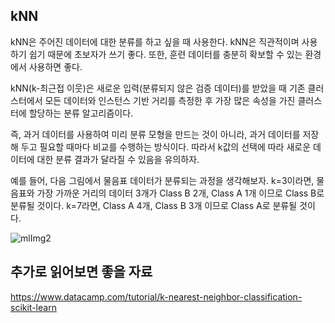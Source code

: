 ## kNN

kNN은 주어진 데이터에 대한 분류를 하고 싶을 때 사용한다. kNN은 직관적이며 사용하기 쉽기 때문에 초보자가 쓰기 좋다. 또한, 훈련 데이터를 충분히 확보할 수 있는 환경에서 사용하면 좋다.

kNN(k-최근접 이웃)은 새로운 입력(분류되지 않은 검증 데이터)를 받았을 때 기존 클러스터에서 모든 데이터와 인스턴스 기반 거리를 측정한 후 가장 많은 속성을 가진 클러스터에 할당하는 분류 알고리즘이다. 

즉, 과거 데이터를 사용하여 미리 분류 모형을 만드는 것이 아니라, 과거 데이터를 저장해 두고 필요할 때마다 비교를 수행하는 방식이다. 따라서 k값의 선택에 따라 새로운 데이터에 대한 분류 결과가 달라질 수 있음을 유의하자.

예를 들어, 다음 그림에서 물음표 데이터가 분류되는 과정을 생각해보자.
k=3이라면, 물음표와 가장 가까운 거리의 데이터 3개가 Class B 2개, Class A 1개 이므로 Class B로 분류될 것이다.
k=7라면, Class A 4개, Class B 3개 이므로 Class A로 분류될 것이다.

![mlImg2](https://user-images.githubusercontent.com/79203421/199263487-837255d7-ce2c-4c28-a838-1371d7c25d4c.png)

## 추가로 읽어보면 좋을 자료
https://www.datacamp.com/tutorial/k-nearest-neighbor-classification-scikit-learn
